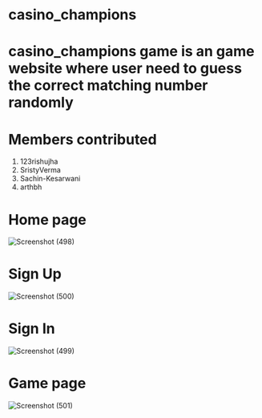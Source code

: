 # casino_champions
# casino_champions game is an game website where user need to guess the correct matching number randomly

# Members contributed
  1) 123rishujha
  2) SristyVerma
  3) Sachin-Kesarwani
  4) arthbh

# Home page
![Screenshot (498)](https://user-images.githubusercontent.com/107615122/230787817-a2b8a7fc-c37d-4e0b-aab3-114ea5decae7.png)

# Sign Up
![Screenshot (500)](https://user-images.githubusercontent.com/107615122/230787846-11d2b298-3554-43fa-a598-4cbdeac4ddb6.png)

# Sign In
![Screenshot (499)](https://user-images.githubusercontent.com/107615122/230787854-4dc11c25-ee24-4235-bee4-1a200e009545.png)

# Game page
![Screenshot (501)](https://user-images.githubusercontent.com/107615122/230787869-2197ec2e-21d2-4639-9576-28c0678e797d.png)

